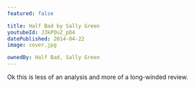 ```yaml
---
featured: false

title: Half Bad by Sally Green
youtubeId: J3kPOuZ_pD4
datePublished: 2014-04-22
image: cover.jpg

ownedBy: Half Bad, Sally Green
---
```


Ok this is less of an analysis and more of a long-winded review.
